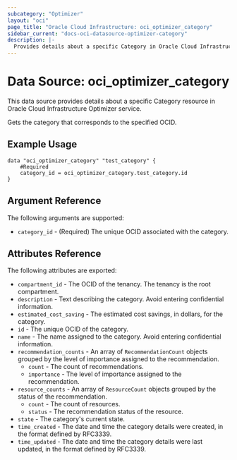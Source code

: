 ```yaml
---
subcategory: "Optimizer"
layout: "oci"
page_title: "Oracle Cloud Infrastructure: oci_optimizer_category"
sidebar_current: "docs-oci-datasource-optimizer-category"
description: |-
  Provides details about a specific Category in Oracle Cloud Infrastructure Optimizer service
---
```


# Data Source: oci_optimizer_category
This data source provides details about a specific Category resource in Oracle Cloud Infrastructure Optimizer service.

Gets the category that corresponds to the specified OCID.


## Example Usage

```hcl
data "oci_optimizer_category" "test_category" {
	#Required
	category_id = oci_optimizer_category.test_category.id
}
```

## Argument Reference

The following arguments are supported:

* `category_id` - (Required) The unique OCID associated with the category.


## Attributes Reference

The following attributes are exported:

* `compartment_id` - The OCID of the tenancy. The tenancy is the root compartment.
* `description` - Text describing the category. Avoid entering confidential information.
* `estimated_cost_saving` - The estimated cost savings, in dollars, for the category.
* `id` - The unique OCID of the category.
* `name` - The name assigned to the category. Avoid entering confidential information.
* `recommendation_counts` - An array of `RecommendationCount` objects grouped by the level of importance assigned to the recommendation.
	* `count` - The count of recommendations.
	* `importance` - The level of importance assigned to the recommendation.
* `resource_counts` - An array of `ResourceCount` objects grouped by the status of the recommendation.
	* `count` - The count of resources.
	* `status` - The recommendation status of the resource.
* `state` - The category's current state.
* `time_created` - The date and time the category details were created, in the format defined by RFC3339.
* `time_updated` - The date and time the category details were last updated, in the format defined by RFC3339.

